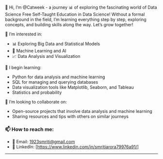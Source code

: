 👋 Hi, I’m @Catweek - a journey 📊 of exploring the fascinating world of Data Science Free Self-Taught Education in Data Science! 
Without a formal background in the field, I’m learning everything step by step, exploring concepts, and building skills along the way.
Let’s grow together!

👀 I’m interested in:
- 📊 Exploring Big Data and Statistical Models
- 🤖 Machine Learning and AI
- 📈 Data Analysis and Visualization

🌱 I begin learning:
- Python for data analysis and machine learning  
- SQL for managing and querying databases  
- Data visualization tools like Matplotlib, Seaborn, and Tableau  
- Statistics and probability  

💞️ I’m looking to collaborate on:
- Open-source projects that involve data analysis and machine learning  
- Sharing resources and tips with others on similar journeys  

### 📫 How to reach me:
- 📧 Email: 1923smriti@gmail.com
- 💼 LinkedIn: [https://www.linkedin.com/in/smritiarora79976a91/]  

---
